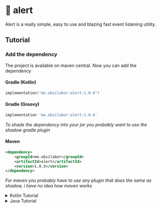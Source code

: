 # 🚨 alert

Alert is a really simple, easy to use and blazing fast event listening utility. 

## Tutorial

### Add the dependency

The project is available on maven central.
Now you can add the dependency

#### Gradle (Kotlin)

```kotlin
implementation("me.obsilabor:alert:1.0.6")
```

#### Gradle (Groovy)

```groovy
implementation 'me.obsilabor:alert:1.0.6'
```
*To shade the dependency into your jar you probably want to use the shadow gradle plugin*

#### Maven

```xml
<dependency>
    <groupId>me.obsilabor</groupId>
    <artifactId>alert</artifactId>
    <version>1.0.5</version>
</dependency>
```
*For maven you probably have to use any plugin that does the same as shadow, i have no idea how maven works*

<details>
    <summary>Kotlin Tutorial</summary>

### Create a event

Create a event by extending from `Event` (or if the event should be cancellable extend from `Cancellable`)

Example:

```kotlin
class RabbitJumpEvent(val rabbit: Rabbit) : Cancellable() {}
```

Trigger the event using `EventManager.callEvent`. If you want to procces the event e.g. if it can be cancelled, you must store the event as a variable.

Example:

```kotlin
fun handleRabbitJumping(rabbit: Rabbit) {
    val event = RabbitJumpEvent(this)
    EventManager.callEvent(event)
    if(event.isCancelled) {
        return
    }
    rabbit.jump()
}
```

### Listen to a event

Create a listener just by creating a new class and in the init method, you can use the listen function just like in this example:

```kotlin
class RabbitJumpListener {
    
    init {
        subscribeToEvent<RabbitJumpEvent> {
            //TODO: Do something cool :)
        }
    }
}
```

*To priorize subscriptions, you can change the priority parameter.*

```kotlin
class RabbitJumpListener {

    init {
        subscribeToEvent<RabbitJumpEvent>(priority = EventPriority.HIGHEST) {
            //TODO: Do something cool :)
        }
    }
}
```
</details>


<details>
    <summary>Java Tutorial</summary>
### Create a event

Create a event by extending from `Event` (or if the event should be cancellable extend from `Cancellable`)

Example:

```java
public class RabbitJumpEvent extends Cancellable {
    
    private final Rabbit rabbit;
    
    public RabbitJumpEvent(Rabbit rabbit) {
        this.rabbit = rabbit;
    }
    
    public Rabbit getRabbit() {
        return this.rabbit;
    }
}
```

Trigger the event using `EventManager.callEvent`. If you want to procces the event e.g. if it can be cancelled, you must store the event as a variable.

Example:

```java
public void handleRabbitJumping(Rabbit rabbit) {
    RabbitJumpEvent event = EventManager.callEvent(event);
    if(event.isCancelled()) {
        return;    
    }
    rabbit.jump();
}
```

### Listen to a event

Create a listener just by creating a new class and a method annotated with @Subscribe. Add the event you want to listen to as an parameter.

```java
public class RabbitJumpListener {
    
    @Subscribe
    public void onRabbitJump(RabbitJumpEvent event) {
        //TODO: Do something cool :)
    }
}
```

*To priorize subscriptions, just set the priority value of the @Subscribe annotation*

```java
public class RabbitJumpListener {
    
    @Subscribe(priority = EventPriority.HIGHEST)
    public void onRabbitJump(RabbitJumpEvent event) {
        //TODO: Do something cool :)
    }
}
```
</details>


